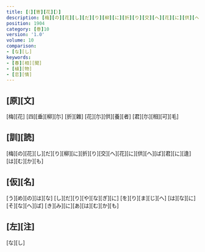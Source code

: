 ```yaml
---
title: [（][寄][花][）]
description: [梅][の][花][し][だ][り][柳][に][折][り][交][へ][花][に][供][へ][ば][君][に][逢][は][む][か][も]
position: 1904
category: [巻]10
version: '1.0'
volume: 10
comparison:
- [な][し]
keywords:
- [春][相][聞]
- [植][物]
- [恋][情]
---
```


## [原][文]

[梅][花] [四][垂][柳][尓] [折][雜] [花][尓][供][養][者] [君][尓][相][可][毛]

## [訓][読]

[梅][の][花][し][だ][り][柳][に][折][り][交][へ][花][に][供][へ][ば][君][に][逢][は][む][か][も]

## [仮][名]

[う][め][の][は][な] [し][だ][り][や][な][ぎ][に] [を][り][ま][じ][へ] [は][な][に][そ][な][へ][ば] [き][み][に][あ][は][む][か][も]

## [左][注]

[な][し]
